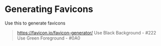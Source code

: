 # Generating Favicons

Use this to generate favicons
> https://favicon.io/favicon-generator/
> Use Black Background - #222
> Use Green Foreground - #0A0
